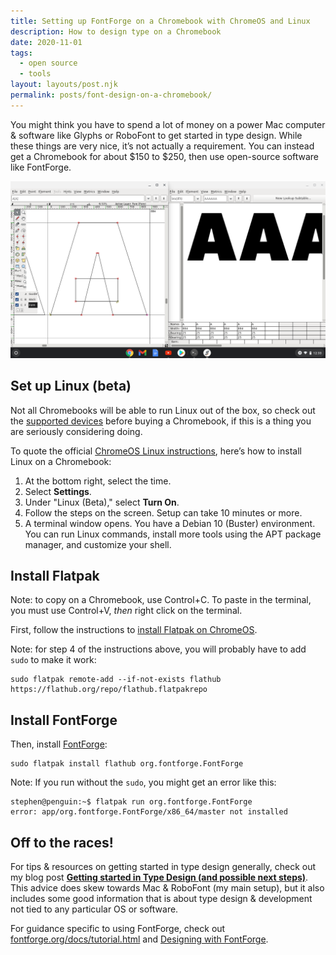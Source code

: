 ```yaml
---
title: Setting up FontForge on a Chromebook with ChromeOS and Linux
description: How to design type on a Chromebook
date: 2020-11-01
tags:
  - open source
  - tools
layout: layouts/post.njk
permalink: posts/font-design-on-a-chromebook/
---
```


You might think you have to spend a lot of money on a power Mac computer & software like Glyphs or RoboFont to get started in type design. While these things are very nice, it’s not actually a requirement. You can instead get a Chromebook for about $150 to $250, then use open-source software like FontForge.

![A screenshot of FontForge running on ChromeOS](./fontforge-chrome_os.png)

## Set up Linux (beta)

Not all Chromebooks will be able to run Linux out of the box, so check out the [supported devices](https://sites.google.com/a/chromium.org/dev/chromium-os/chrome-os-systems-supporting-linux) before buying a Chromebook, if this is a thing you are seriously considering doing.

To quote the official [ChromeOS Linux instructions](https://support.google.com/chromebook/answer/9145439?hl=en), here’s how to install Linux on a Chromebook:

1. At the bottom right, select the time.
2. Select **Settings**.
3. Under "Linux (Beta)," select **Turn On**.
4. Follow the steps on the screen. Setup can take 10 minutes or more.
5. A terminal window opens. You have a Debian 10 (Buster) environment. You can run Linux commands, install more tools using the APT package manager, and customize your shell.

## Install Flatpak

Note: to copy on a Chromebook, use Control+C. To paste in the terminal, you must use Control+V, *then* right click on the terminal.

First, follow the instructions to [install Flatpak on ChromeOS](https://flatpak.org/setup/Chrome%20OS/).

Note: for step 4 of the instructions above, you will probably have to add `sudo` to make it work:


    sudo flatpak remote-add --if-not-exists flathub https://flathub.org/repo/flathub.flatpakrepo


## Install FontForge

Then, install [FontForge](https://flathub.org/apps/details/org.fontforge.FontForge):

    sudo flatpak install flathub org.fontforge.FontForge


Note: If you run without the `sudo`, you might get an error like this:

    stephen@penguin:~$ flatpak run org.fontforge.FontForge
    error: app/org.fontforge.FontForge/x86_64/master not installed


## Off to the races!

For tips & resources on getting started in type design generally, check out my blog post [**Getting started in Type Design (and possible next steps)**](https://blog.arrowtype.com/posts/font-design-on-a-chromebook). This advice does skew towards Mac & RoboFont (my main setup), but it also includes some good information that is about type design & development not tied to any particular OS or software.

For guidance specific to using FontForge, check out [fontforge.org/docs/tutorial.html](https://fontforge.org/docs/tutorial.html) and [Designing with FontForge](http://designwithfontforge.com/en-US/index.html).

